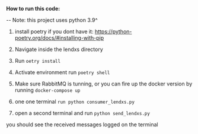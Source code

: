 **How to run this code:**

-- Note: this project uses python 3.9^
1. install poetry if you dont have it: https://python-poetry.org/docs/#installing-with-pip
2. Navigate inside the  lendxs directory
3. Run ```oetry install```
4. Activate environment run ```poetry shell```

5. Make sure  RabbitMQ is tunning, or you can fire up the docker version  by running ```docker-compose up```

6. one one terminal  ```run python consumer_lendxs.py```

7. open  a second terminal and  run ```python send_lendxs.py```

you should see the  received messages logged on the terminal
